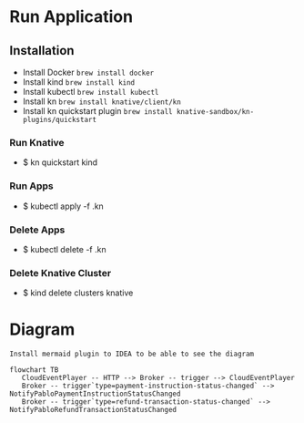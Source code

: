 # Run Application
## Installation
* Install Docker `brew install docker`
* Install kind `brew install kind`
* Install kubectl `brew install kubectl`
* Install kn `brew install knative/client/kn`
* Install kn quickstart plugin `brew install knative-sandbox/kn-plugins/quickstart`

### Run Knative
* $ kn quickstart kind
 
### Run Apps
* $ kubectl apply -f .kn

### Delete Apps
* $ kubectl delete -f .kn

### Delete Knative Cluster
* $ kind delete clusters knative



# Diagram
`Install mermaid plugin to IDEA to be able to see the diagram`
```mermaid
flowchart TB
   CloudEventPlayer -- HTTP --> Broker -- trigger --> CloudEventPlayer
   Broker -- trigger`type=payment-instruction-status-changed` --> NotifyPabloPaymentInstructionStatusChanged
   Broker -- trigger`type=refund-transaction-status-changed` --> NotifyPabloRefundTransactionStatusChanged
```